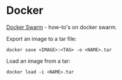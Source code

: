 # Docker

[Docker Swarm](https://dockerswarm.rocks/) - how-to's on docker swarm.

Export an image to a tar file:

```console
docker save <IMAGE>:<TAG> -o <NAME>.tar
```

Load an image from a tar:

```console
docker load -i <NAME>.tar 
```
